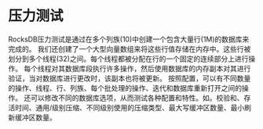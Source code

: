 # 压力测试

RocksDB压力测试是通过在多个列族(10)中创建一个包含大量行(1M)的数据库来完成的。
我们还创建了一个大型向量数组来将这些行值存储在内存中。这些行被划分到多个线程(32)之间。每个线程都被分配在行的一个固定的连续部分上进行操作。
每个线程对其数据库段执行许多操作，然后使用数据库的内存副本对其进行验证，当对数据库进行更改时，该副本也将被更新。
按照配置，可以有不同数量的操作、线程、行、列族、每个批处理的操作、迭代和数据库重新打开之间的操作。
还可以修改不同的数据库选项，从而测试各种配置和特性。如。校验和、存活时间、通用/级别压缩、不同级别使用的压缩类型、最大写缓冲区数量、最小刷新缓冲区数量。

